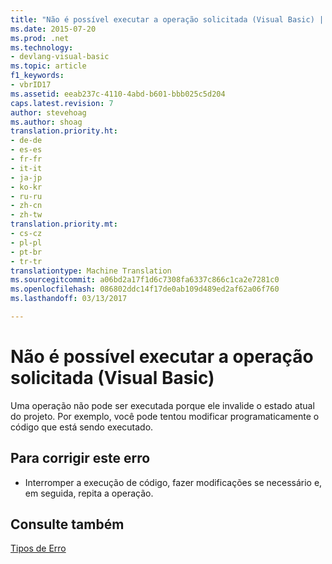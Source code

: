 ```yaml
---
title: "Não é possível executar a operação solicitada (Visual Basic) | Documentos do Microsoft"
ms.date: 2015-07-20
ms.prod: .net
ms.technology:
- devlang-visual-basic
ms.topic: article
f1_keywords:
- vbrID17
ms.assetid: eeab237c-4110-4abd-b601-bbb025c5d204
caps.latest.revision: 7
author: stevehoag
ms.author: shoag
translation.priority.ht:
- de-de
- es-es
- fr-fr
- it-it
- ja-jp
- ko-kr
- ru-ru
- zh-cn
- zh-tw
translation.priority.mt:
- cs-cz
- pl-pl
- pt-br
- tr-tr
translationtype: Machine Translation
ms.sourcegitcommit: a06bd2a17f1d6c7308fa6337c866c1ca2e7281c0
ms.openlocfilehash: 086802ddc14f17de0ab109d489ed2af62a06f760
ms.lasthandoff: 03/13/2017

---
```

# <a name="can39t-perform-requested-operation-visual-basic"></a>Não é possível executar a operação solicitada (Visual Basic)
Uma operação não pode ser executada porque ele invalide o estado atual do projeto. Por exemplo, você pode tentou modificar programaticamente o código que está sendo executado.  
  
## <a name="to-correct-this-error"></a>Para corrigir este erro  
  
-   Interromper a execução de código, fazer modificações se necessário e, em seguida, repita a operação.  
  
## <a name="see-also"></a>Consulte também  
 [Tipos de Erro](../../visual-basic/programming-guide/language-features/error-types.md)
